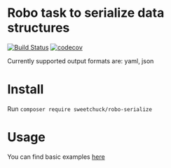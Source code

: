 # Robo task to serialize data structures

[![Build Status](https://travis-ci.org/Sweetchuck/robo-serialize.svg?branch=master)](https://travis-ci.org/Sweetchuck/robo-serialize)
[![codecov](https://codecov.io/gh/Sweetchuck/robo-serialize/branch/master/graph/badge.svg)](https://codecov.io/gh/Sweetchuck/robo-serialize)

Currently supported output formats are: yaml, json


# Install

Run `composer require sweetchuck/robo-serialize`


# Usage

You can find basic examples [here](tests/_data/fixtures/RoboFiles/SerializeTaskRoboFile.php)
